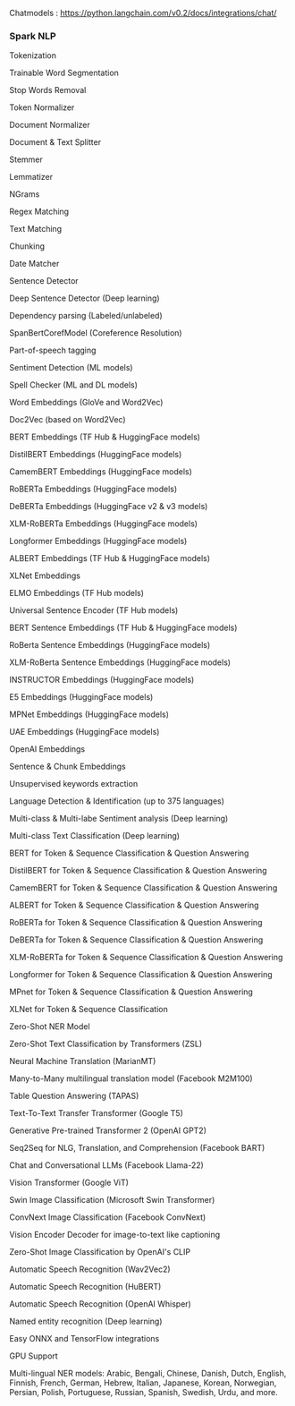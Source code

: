Chatmodels : https://python.langchain.com/v0.2/docs/integrations/chat/
### Spark NLP

Tokenization

Trainable Word Segmentation

Stop Words Removal

Token Normalizer

Document Normalizer

Document & Text Splitter

Stemmer

Lemmatizer

NGrams

Regex Matching

Text Matching

Chunking

Date Matcher

Sentence Detector

Deep Sentence Detector (Deep learning)

Dependency parsing (Labeled/unlabeled)

SpanBertCorefModel (Coreference Resolution)

Part-of-speech tagging

Sentiment Detection (ML models)

Spell Checker (ML and DL models)

Word Embeddings (GloVe and Word2Vec)

Doc2Vec (based on Word2Vec)

BERT Embeddings (TF Hub & HuggingFace models)

DistilBERT Embeddings (HuggingFace models)

CamemBERT Embeddings (HuggingFace models)


RoBERTa Embeddings (HuggingFace models)

DeBERTa Embeddings (HuggingFace v2 & v3 models)

XLM-RoBERTa Embeddings (HuggingFace models)

Longformer Embeddings (HuggingFace models)

ALBERT Embeddings (TF Hub & HuggingFace models)

XLNet Embeddings

ELMO Embeddings (TF Hub models)

Universal Sentence Encoder (TF Hub models)

BERT Sentence Embeddings (TF Hub & HuggingFace models)

RoBerta Sentence Embeddings (HuggingFace models)

XLM-RoBerta Sentence Embeddings (HuggingFace models)

INSTRUCTOR Embeddings (HuggingFace models)

E5 Embeddings (HuggingFace models)

MPNet Embeddings (HuggingFace models)

UAE Embeddings (HuggingFace models)

OpenAI Embeddings

Sentence & Chunk Embeddings

Unsupervised keywords extraction

Language Detection & Identification (up to 375 languages)

Multi-class & Multi-labe Sentiment analysis (Deep learning)

Multi-class Text Classification (Deep learning)

BERT for Token & Sequence Classification & Question Answering

DistilBERT for Token & Sequence Classification & Question Answering

CamemBERT for Token & Sequence Classification & Question Answering

ALBERT for Token & Sequence Classification & Question Answering

RoBERTa for Token & Sequence Classification & Question Answering

DeBERTa for Token & Sequence Classification & Question Answering

XLM-RoBERTa for Token & Sequence Classification & Question Answering

Longformer for Token & Sequence Classification & Question Answering

MPnet for Token & Sequence Classification & Question Answering

XLNet for Token & Sequence Classification

Zero-Shot NER Model

Zero-Shot Text Classification by Transformers (ZSL)

Neural Machine Translation (MarianMT)

Many-to-Many multilingual translation model (Facebook M2M100)

Table Question Answering (TAPAS)

Text-To-Text Transfer Transformer (Google T5)

Generative Pre-trained Transformer 2 (OpenAI GPT2)

Seq2Seq for NLG, Translation, and Comprehension (Facebook BART)

Chat and Conversational LLMs (Facebook Llama-22)

Vision Transformer (Google ViT)

Swin Image Classification (Microsoft Swin Transformer)

ConvNext Image Classification (Facebook ConvNext)

Vision Encoder Decoder for image-to-text like captioning

Zero-Shot Image Classification by OpenAI's CLIP

Automatic Speech Recognition (Wav2Vec2)

Automatic Speech Recognition (HuBERT)

Automatic Speech Recognition (OpenAI Whisper)

Named entity recognition (Deep learning)

Easy ONNX and TensorFlow integrations

GPU Support


Multi-lingual NER models: Arabic, Bengali, Chinese, Danish, Dutch, English, Finnish, French, German, Hebrew, Italian, Japanese, Korean, Norwegian, Persian, Polish, Portuguese, Russian, Spanish, Swedish, Urdu, and more.
